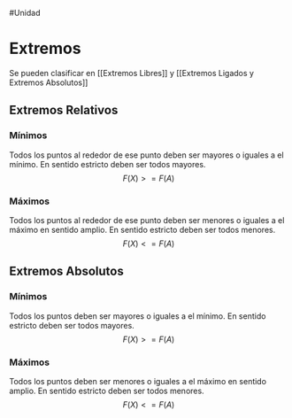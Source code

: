 #Unidad 
# Extremos
Se pueden clasificar en [[Extremos Libres]] y [[Extremos Ligados y Extremos Absolutos]]

## Extremos Relativos
### Mínimos
Todos los puntos al rededor de ese punto deben ser mayores o iguales a el mínimo. En sentido estricto deben ser todos mayores.
$$F(X)>= F(A)$$

### Máximos
Todos los puntos al rededor de ese punto deben ser menores o iguales a el máximo en sentido amplio. En sentido estricto deben ser todos menores.
$$F(X)<= F(A)$$
 
 ## Extremos Absolutos
 ### Mínimos
Todos los puntos deben ser mayores o iguales a el mínimo. En sentido estricto deben ser todos mayores.
$$F(X)>= F(A)$$

### Máximos
Todos los puntos deben ser menores o iguales a el máximo en sentido amplio. En sentido estricto deben ser todos menores.
$$F(X)<= F(A)$$
 